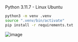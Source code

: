 Python 3.11.7 - Linux Ubuntu

```bash
python3 -m venv .venv
source ".venv/bin/activate"
pip install -r requirements.txt
```

![image](https://github.com/user-attachments/assets/cb7f9d66-0314-4db4-8475-0b631259dc77)
